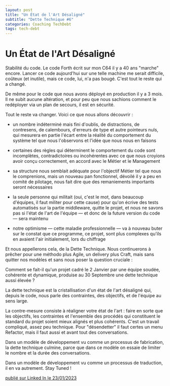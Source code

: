 ```yaml
---
layout: post
title: "Un État de l'Art Désaligné"
subtitle: "Dette Technique #6"
categories: Coaching TechDebt
tags: tech-debt
---
```

# Un État de l'Art Désaligné

Stabilité du code. Le code Forth écrit sur mon C64 il y a 40 ans "marche" encore. Lancer ce code aujourd'hui sur une telle machine me serait difficile, coûteux (et inutile), mais ce code, lui, n'a pas bougé. C'est tout le reste qui a changé. 

De même pour le code que nous avons déployé en production il y a 3 mois. Il ne subit aucune altération, et pour peu que nous sachions comment le redéployer via un plan de secours, il est en sécurité. 

Tout le reste va changer. Voici ce que nous allons découvrir :
<!--more-->

- un nombre indéterminé mais fini d'oublis, de distractions, de contresens, de calembours, d'erreurs de type et autre pointeurs nuls, qui mesurera en partie l'écart entre la réalité du comportement du système tel que nous l'observons et l'idée que nous nous en faisons

- certaines des règles qui déterminent le comportement du code sont incomplètes, contradictoires ou incohérentes avec ce que nous croyions avoir conçu correctement, en accord avec le Métier et le Management

- sa structure nous semblait adéquate pour l'objectif Métier tel que nous le comprenions, mais un nouveau pan fonctionnel, dévoilé il y a peu en comité de pilotage, nous fait dire que des remaniements importants seront nécessaires

- la seule personne qui militait (oui, c'est le mot, dans beaucoup d'équipes, il faut militer pour cette cause) pour qu'on écrive des tests automatisés sur la partie middleware, quitte le projet, et nous ne savons pas si l'état de l'art de l'équipe — et donc de la future version du code — sera maintenu

- notre optimisme — cette maladie professionnelle — va à nouveau buter sur le constat que ce programme, ce projet, sont plus complexes qu'ils en avaient l'air initialement, lors du chiffrage

Et nous appellerons cela, de la Dette Technique. Nous continuerons à prêcher pour une méthodo plus Agile, un delivery plus Craft, mais sans quitter nos modèles et sans nous poser la question cruciale :

Comment se fait-il qu'un projet cadré le 2 Janvier par une équipe soudée, cohérente et dynamique, produise au 30 Septembre une dette technique aussi élevée ?

La dette technique est la cristallisation d'un état de l'art désaligné qui, depuis le code, nous parle des contraintes, des objectifs, et de l'équipe au sens large.

La contre-mesure consiste à réaligner votre état de l'art : faire en sorte que les objectifs, les contraintes et l'ensemble des procédés qui constituent le standard du projet soient mieux alignés et plus cohérents. C'est un travail compliqué, assez peu technique. Pour "désendetter" il faut certes un menu Refactor, mais il faut aussi et avant tout des conversations.

Dans un modèle de développement vu comme un processus de fabrication, la dette technique culmine, parce que dans ce modèle on essaie de limiter le nombre et la durée des conversations. 

Dans un modèle de développement vu comme un processus de traduction, il en va autrement. Stay Tuned !

[publié sur Linked In le 23/01/2023](https://www.linkedin.com/posts/christophe-thibaut-35b4657_stabilit%C3%A9-du-code-le-code-forth-%C3%A9crit-sur-activity-7023189460162899968-gLT1?utm_source=share&utm_medium=member_desktop)


